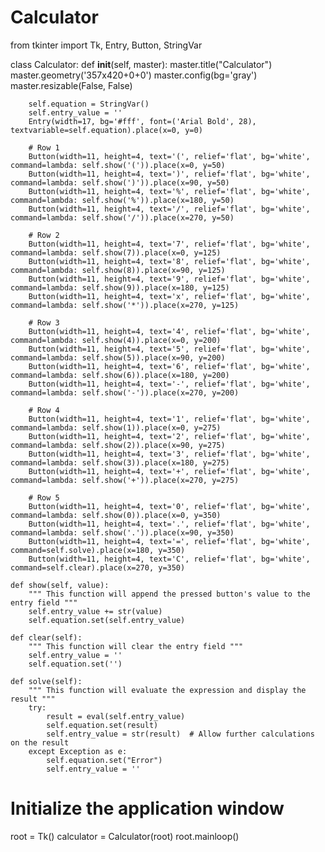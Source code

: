 # Calculator
from tkinter import Tk, Entry, Button, StringVar

class Calculator:
    def __init__(self, master):
        master.title("Calculator")
        master.geometry('357x420+0+0')
        master.config(bg='gray')
        master.resizable(False, False)

        self.equation = StringVar()
        self.entry_value = ''
        Entry(width=17, bg='#fff', font=('Arial Bold', 28), textvariable=self.equation).place(x=0, y=0)

        # Row 1
        Button(width=11, height=4, text='(', relief='flat', bg='white', command=lambda: self.show('(')).place(x=0, y=50)
        Button(width=11, height=4, text=')', relief='flat', bg='white', command=lambda: self.show(')')).place(x=90, y=50)
        Button(width=11, height=4, text='%', relief='flat', bg='white', command=lambda: self.show('%')).place(x=180, y=50)
        Button(width=11, height=4, text='/', relief='flat', bg='white', command=lambda: self.show('/')).place(x=270, y=50)

        # Row 2
        Button(width=11, height=4, text='7', relief='flat', bg='white', command=lambda: self.show(7)).place(x=0, y=125)
        Button(width=11, height=4, text='8', relief='flat', bg='white', command=lambda: self.show(8)).place(x=90, y=125)
        Button(width=11, height=4, text='9', relief='flat', bg='white', command=lambda: self.show(9)).place(x=180, y=125)
        Button(width=11, height=4, text='x', relief='flat', bg='white', command=lambda: self.show('*')).place(x=270, y=125)

        # Row 3
        Button(width=11, height=4, text='4', relief='flat', bg='white', command=lambda: self.show(4)).place(x=0, y=200)
        Button(width=11, height=4, text='5', relief='flat', bg='white', command=lambda: self.show(5)).place(x=90, y=200)
        Button(width=11, height=4, text='6', relief='flat', bg='white', command=lambda: self.show(6)).place(x=180, y=200)
        Button(width=11, height=4, text='-', relief='flat', bg='white', command=lambda: self.show('-')).place(x=270, y=200)

        # Row 4
        Button(width=11, height=4, text='1', relief='flat', bg='white', command=lambda: self.show(1)).place(x=0, y=275)
        Button(width=11, height=4, text='2', relief='flat', bg='white', command=lambda: self.show(2)).place(x=90, y=275)
        Button(width=11, height=4, text='3', relief='flat', bg='white', command=lambda: self.show(3)).place(x=180, y=275)
        Button(width=11, height=4, text='+', relief='flat', bg='white', command=lambda: self.show('+')).place(x=270, y=275)

        # Row 5
        Button(width=11, height=4, text='0', relief='flat', bg='white', command=lambda: self.show(0)).place(x=0, y=350)
        Button(width=11, height=4, text='.', relief='flat', bg='white', command=lambda: self.show('.')).place(x=90, y=350)
        Button(width=11, height=4, text='=', relief='flat', bg='white', command=self.solve).place(x=180, y=350)
        Button(width=11, height=4, text='C', relief='flat', bg='white', command=self.clear).place(x=270, y=350)

    def show(self, value):
        """ This function will append the pressed button's value to the entry field """
        self.entry_value += str(value)
        self.equation.set(self.entry_value)

    def clear(self):
        """ This function will clear the entry field """
        self.entry_value = ''
        self.equation.set('')

    def solve(self):
        """ This function will evaluate the expression and display the result """
        try:
            result = eval(self.entry_value)
            self.equation.set(result)
            self.entry_value = str(result)  # Allow further calculations on the result
        except Exception as e:
            self.equation.set("Error")
            self.entry_value = ''

# Initialize the application window
root = Tk()
calculator = Calculator(root)
root.mainloop()
